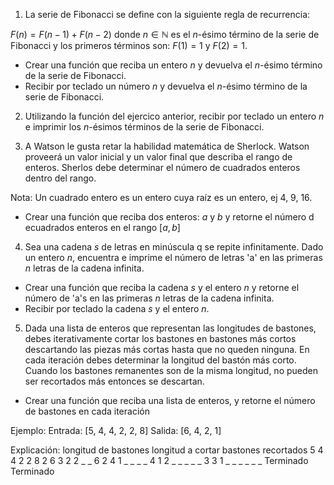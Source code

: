 1. La serie de Fibonacci se define con la siguiente regla de recurrencia:

$F(n) = F(n-1) + F(n-2)$
donde $n\in\mathbb{N}$ es el $n$-ésimo término de la serie de Fibonacci y los primeros términos son: $F(1) = 1$ y $F(2) = 1$.

- Crear una función que reciba un entero $n$ y devuelva el $n$-ésimo término de la serie de Fibonacci.
- Recibir por teclado un número $n$ y devuelva el $n$-ésimo término de la serie de Fibonacci.

2. Utilizando la función del ejercico anterior, recibir por teclado un entero $n$ e imprimir los $n$-ésimos términos de 
la serie de Fibonacci.

3. A Watson le gusta retar la habilidad matemática de Sherlock. Watson proveerá un valor inicial y un valor final que 
describa el rango de enteros. Sherlos debe determinar el número de cuadrados enteros dentro del rango.

Nota: Un cuadrado entero es un entero cuya raíz es un entero, ej 4, 9, 16.

- Crear una función que reciba dos enteros: $a$ y $b$ y retorne el número d ecuadrados enteros en el rango $[a, b]$

4. Sea una cadena $s$ de letras en minúscula q se repite infinitamente. Dado un entero $n$, encuentra e 
imprime el número de letras 'a' en las primeras $n$ letras de la cadena infinita.

- Crear una función que reciba la cadena $s$ y el entero $n$ y retorne el número de 'a's en las primeras $n$ letras de 
la cadena infinita.
- Recibir por teclado la cadena $s$ y el entero $n$.

5. Dada una lista de enteros que representan las longitudes de bastones, debes iterativamente cortar los bastones en 
bastones más cortos descartando las piezas más cortas hasta que no queden ninguna. En cada iteración debes determinar 
la longitud del bastón más corto. Cuando los bastones remanentes son de la misma longitud, no pueden ser recortados más 
entonces se descartan.

- Crear una función que reciba una lista de enteros, y retorne el número de bastones en cada iteración

Ejemplo:
Entrada: [5, 4, 4, 2, 2, 8]
Salida: [6, 4, 2, 1]

Explicación:
longitud de bastones    longitud a cortar   bastones recortados
5 4 4 2 2 8             2               6
3 2 2 _ _ 6             2               4
1 _ _ _ _ 4             1               2
_ _ _ _ _ 3             3               1
_ _ _ _ _ _           Terminado         Terminado
